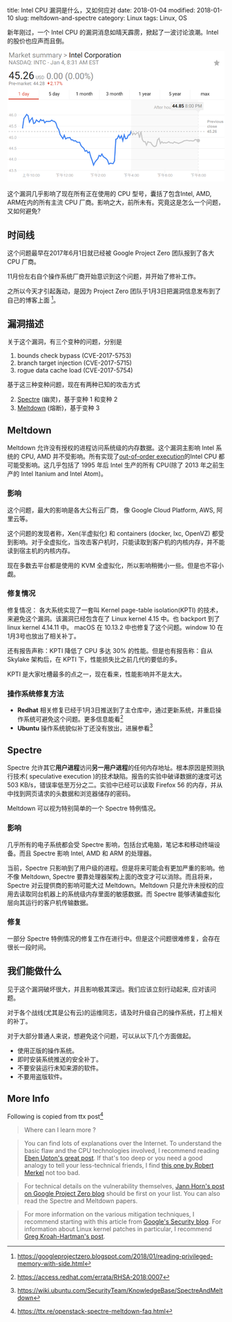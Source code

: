 title: Intel CPU 漏洞是什么，又如何应对
date: 2018-01-04
modified: 2018-01-10
slug: meltdown-and-spectre
category: Linux
tags: Linux, OS

新年刚过，一个 Intel CPU 的漏洞消息如晴天霹雳，掀起了一波讨论浪潮。Intel 的股价也应声而且倒。

![intel-stock](images/2018/intel-stock.png)

这个漏洞几乎影响了现在所有正在使用的 CPU 型号，囊括了包含Intel, AMD, ARM在内的所有主流 CPU 厂商。影响之大，前所未有。究竟这是怎么一个问题，又如何避免?

## 时间线

这个问题最早在2017年6月1日就已经被 Google Project Zero 团队报到了各大 CPU 厂商。

11月份左右自个操作系统厂商开始意识到这个问题，并开始了修补工作。

之所以今天才引起轰动，是因为 Project Zero 团队于1月3日把漏洞信息发布到了自己的博客上面 [^1]。

## 漏洞描述

关于这个漏洞，有三个变种的问题，分别是

1. bounds check bypass (CVE-2017-5753)
2. branch target injection (CVE-2017-5715)
3. rogue data cache load (CVE-2017-5754)

基于这三种变种问题，现在有两种已知的攻击方式

2. [Spectre](https://spectreattack.com/spectre.pdf) (幽灵)，基于变种 1 和变种 2
1. [Meltdown](https://meltdownattack.com/meltdown.pdf) (熔断)，基于变种 3


## Meltdown

Meltdown 允许没有授权的进程访问系统级的内存数据。这个漏洞主影响 Intel 系统的 CPU, AMD 并不受影响。所有实现了[out-of-order execution](https://en.wikipedia.org/wiki/Out-of-order_execution)的Intel CPU 都可能受影响。这几乎包括了 1995 年后 Intel 生产的所有 CPU(除了 2013 年之前生产的 Intel Itanium and Intel Atom)。

### 影响

这个问题，最大的影响是各大公有云厂商， 像 Google Cloud Platform, AWS, 阿里云等。

这个问题的发现者称，Xen(半虚拟化) 和 containers (docker, lxc, OpenVZ) 都受到影响。对于全虚拟化，当攻击客户机时，只能读取到客户机的内核内存，并不能读到宿主机的内核内存。

现在多数去平台都是使用的 KVM 全虚拟化，所以影响稍微小一些。但是也不容小觑。

### 修复情况

修复情况： 各大系统实现了一套叫 Kernel page-table isolation(KPTI) 的技术，来避免这个漏洞。该漏洞已经包含在了 Linux kernel 4.15 中。也 backport 到了 linux kernel 4.14.11 中。 macOS 在  10.13.2 中也修复了这个问题。window 10 在1月3号也放出了相关补丁。

还有报告声称：KPTI 降低了 CPU 多达 30% 的性能。但是也有报告称：自从 Skylake 架构后，在 KPTI 下，性能损失比之前几代的要低的多。

KPTI 是大家吐槽最多的点之一，现在看来，性能影响并不是太大。

### 操作系统修复方法

* **Redhat** 相关修复已经于1月3日推送到了主仓库中，通过更新系统，并重启操作系统可避免这个问题。更多信息能看[^2]
* **Ubuntu** 操作系统貌似补丁还没有放出，进展参看[^3]

## Spectre

Spectre 允许其它**用户进程**访问**另一用户进程**的任何内存地址。根本原因是预测执行技术( speculative execution )的技术缺陷。报告的实验中破译数据的速度可达 503 KB/s，错误率低至万分之二。实验中已经可以读取 Firefox 56 的内存，并从中找到网页请求的头数据和浏览器储存的密码。

Meltdown 可以视为特别简单的一个 Spectre 特例情况。

### 影响

几乎所有的电子系统都会受 Spectre 影响，包括台式电脑，笔记本和移动终端设备。而且 Spectre 影响 Intel, AMD 和 ARM 的处理器。

当前，Spectre 只影响到了用户级的进程。但是将来可能会有更加严重的影响。他不像 Meltdown, Spectre 要靠处理器架构上面的改变才可以消除。而且将来，Spectre 对云提供商的影响可能大过 Meltdown。Meltdown 只是允许未授权的应用去读取同台机器上的系统级内存里面的敏感数据。而 Spectre 能够诱骗虚拟化层向其运行的客户机传输数据。

### 修复

一部分 Spectre 特例情况的修复工作在进行中。但是这个问题很难修复，会存在很长一段时间。

## 我们能做什么

见于这个漏洞破坏很大，并且影响极其深远。我们应该立刻行动起来, 应对该问题。

对于各个战线(尤其是公有云)的运维同志，请及时升级自己的操作系统，打上相关的补丁。

对于大部分普通人来说，想避免这个问题，可以从以下几个方面做起。

* 使用正版的操作系统。
* 即时安装系统推送的安全补丁。
* 不要安装运行未知来源的软件。
* 不要用盗版软件。

## More Info

Following is copied from ttx post[^11]

> Where can I learn more ?

> You can find lots of explanations over the Internet. To understand the basic flaw and the CPU technologies involved, I recommend reading [Eben Upton's great post](https://www.raspberrypi.org/blog/why-raspberry-pi-isnt-vulnerable-to-spectre-or-meltdown/). If that's too deep or you need a good analogy to tell your less-technical friends, I find [this one by Robert Merkel](https://medium.com/@rgmerk/an-explanation-of-meltdown-and-spectre-for-non-programmers-7e98b0a28da4) not too bad.

> For technical details on the vulnerability themselves, [Jann Horn's post on Google Project Zero blog](https://googleprojectzero.blogspot.fr/2018/01/reading-privileged-memory-with-side.html) should be first on your list. You can also read the Spectre and Meltdown papers.

> For more information on the various mitigation techniques, I recommend starting with this article from [Google's Security blog](https://security.googleblog.com/2018/01/more-details-about-mitigations-for-cpu_4.html). For information about Linux kernel patches in particular, I recommend [Greg Kroah-Hartman's post](http://kroah.com/log/blog/2018/01/06/meltdown-status/).

[^1]: <https://googleprojectzero.blogspot.com/2018/01/reading-privileged-memory-with-side.html>
[^2]: <https://access.redhat.com/errata/RHSA-2018:0007>
[^3]: <https://wiki.ubuntu.com/SecurityTeam/KnowledgeBase/SpectreAndMeltdown>
[^4]: <https://www.zhihu.com/question/265012502>
[^5]: <https://en.wikipedia.org/wiki/Meltdown_(security_vulnerability)>
[^6]: <https://en.wikipedia.org/wiki/Spectre_(security_vulnerability)>
[^7]: <http://xcodest.me/meltdown-and-spectre.html>
[^8]: <https://access.redhat.com/security/vulnerabilities/speculativeexecution>
[^9]: <https://lists.centos.org/pipermail/centos-announce/2018-January/022696.html>
[^10]: <https://lists.centos.org/pipermail/centos-announce/2018-January/thread.html>
[^11]: <https://ttx.re/openstack-spectre-meltdown-faq.html>
